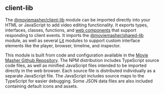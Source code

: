 ## client-lib

The 
[@moviemasher/client-lib](https://www.npmjs.com/package/@moviemasher/client-lib)
module can be imported directly into your HTML or JavaScript to add video 
editing functionality. It exports types, interfaces, classes, functions, and 
[web components](https://developer.mozilla.org/en-US/docs/Web/API/Web_components) 
that support responding to client events. It imports the 
[@moviemasher/shared-lib](https://www.npmjs.com/package/@moviemasher/shared-lib)
module, as well as several [Lit](https://lit.dev/) modules to support custom 
interface elements like the player, browser, timeline, and inspector. 

This module is built from code and configuration available in the
[Movie Masher Github Repository](https://github.com/moviemasher/moviemasher.js).
The NPM distribution includes TypeScript source code files, as well as minified 
JavaScript files intended to be imported 
directly in the web browser. Each source file is distributed individually as a
separate JavaScript file. The JavaScript includes source maps to the 
TypeScript for easier debugging. Some JSON data files are also included containing 
default icons and assets. 
